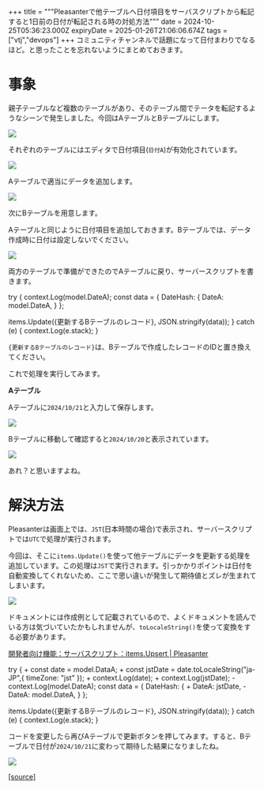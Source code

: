 +++
title = """Pleasanterで他テーブルへ日付項目をサーバスクリプトから転記すると1日前の日付が転記される時の対処方法"""
date = 2024-10-25T05:36:23.000Z
expiryDate = 2025-01-26T21:06:06.674Z
tags = ["vtj","devops"]
+++
コミュニティチャンネルで話題になって日付まわりでなるほど。と思ったことを忘れないようにまとめておきます。

事象
==

親子テーブルなど複数のテーブルがあり、そのテーブル間でテータを転記するようなシーンで発生しました。今回はAテーブルとBテーブルにします。

![](https://cdn-ak.f.st-hatena.com/images/fotolife/v/virtualtech/20241025/20241025143624.png)

それぞれのテーブルにはエディタで日付項目(`日付A`)が有効化されています。

![](https://cdn-ak.f.st-hatena.com/images/fotolife/v/virtualtech/20241025/20241025143627.png)

Aテーブルで適当にデータを追加します。

![](https://cdn-ak.f.st-hatena.com/images/fotolife/v/virtualtech/20241025/20241025143634.png)

次にBテーブルを用意します。

Aテーブルと同じように日付項目を追加しておきます。Bテーブルでは、データ作成時に日付は設定しないでください。

![](https://cdn-ak.f.st-hatena.com/images/fotolife/v/virtualtech/20241025/20241025143631.png)

両方のテーブルで準備ができたのでAテーブルに戻り、サーバースクリプトを書きます。

try {
  context.Log(model.DateA);
  const data \= {
    DateHash: {
      DateA: model.DateA,
    }
  };
  
  items.Update({更新するBテーブルのレコード}, JSON.stringify(data));
} catch (e) {
  context.Log(e.stack);
}

`{更新するBテーブルのレコード}`は、Bテーブルで作成したレコードのIDと置き換えてください。

これで処理を実行してみます。

**Aテーブル**

Aテーブルに`2024/10/21`と入力して保存します。

![](https://cdn-ak.f.st-hatena.com/images/fotolife/v/virtualtech/20241025/20241025143638.png)

Bテーブルに移動して確認すると`2024/10/20`と表示されています。

![](https://cdn-ak.f.st-hatena.com/images/fotolife/v/virtualtech/20241025/20241025143642.png)

あれ？と思いますよね。

解決方法
====

Pleasanterは画面上では、`JST`(日本時間の場合)で表示され、サーバースクリプトでは`UTC`で処理が実行されます。

今回は、そこに`items.Update()`を使って他テーブルにデータを更新する処理を追加しています。この処理は`JST`で実行されます。引っかかりポイントは日付を自動変換してくれないため、ここで思い違いが発生して期待値とズレが生まれてしまいます。

![](https://cdn-ak.f.st-hatena.com/images/fotolife/v/virtualtech/20241025/20241025143645.png)

ドキュメントには作成例として記載されているので、よくドキュメントを読んでいる方は気づいていたかもしれませんが、`toLocaleString()`を使って変換をする必要があります。

[開発者向け機能：サーバスクリプト：items.Upsert | Pleasanter](https://pleasanter.org/ja/manual/server-script-items-upsert)

try {
\+ const date = model.DataA;
\+ const jstDate = date.toLocaleString("ja-JP",{ timeZone: "jst" });
\+ context.Log(date);
\+ context.Log(jstDate);
\-  context.Log(model.DateA);
  const data = {
    DateHash: {
\+    DateA: jstDate,
\-     DateA: model.DateA,
    }
  };
  
items.Update({更新するBテーブルのレコード}, JSON.stringify(data));
} catch (e) {
  context.Log(e.stack);
}

コードを変更したら再びAテーブルで更新ボタンを押してみます。すると、Bテーブルで日付が`2024/10/21`に変わって期待した結果になりましたね。

![](https://cdn-ak.f.st-hatena.com/images/fotolife/v/virtualtech/20241025/20241025143648.png)

[[source]](https://devops-blog.virtualtech.jp/entry/20241025/1729834583)
